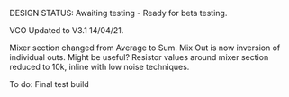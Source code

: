 DESIGN STATUS: Awaiting testing - Ready for beta testing.

VCO Updated to V3.1 14/04/21.

Mixer section changed from Average to Sum. Mix Out is now inversion of individual outs. Might be useful?
Resistor values around mixer section reduced to 10k, inline with low noise techniques.

To do:
Final test build
